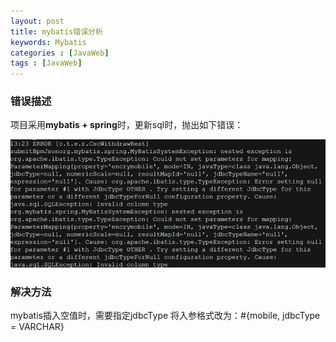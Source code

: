 ```yaml
---
layout: post
title: mybatis错误分析
keywords: Mybatis
categories : [JavaWeb]
tags : [JavaWeb]
---
```

### 错误描述
项目采用**mybatis + spring**时，更新sql时，抛出如下错误：

![picture](/images/javaweb/2016-07-07-mybatis.png)

### 解决方法

mybatis插入空值时，需要指定jdbcType
将入参格式改为：#{mobile, jdbcType = VARCHAR}

